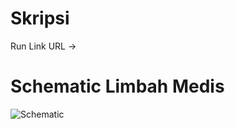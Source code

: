 # Skripsi
Run Link URL ->

# Schematic Limbah Medis
![Schematic](https://github.com/SatyaDanutama/Skripsi/assets/102646069/53ce63b3-7cf9-4265-886d-796f3962d2ab)
